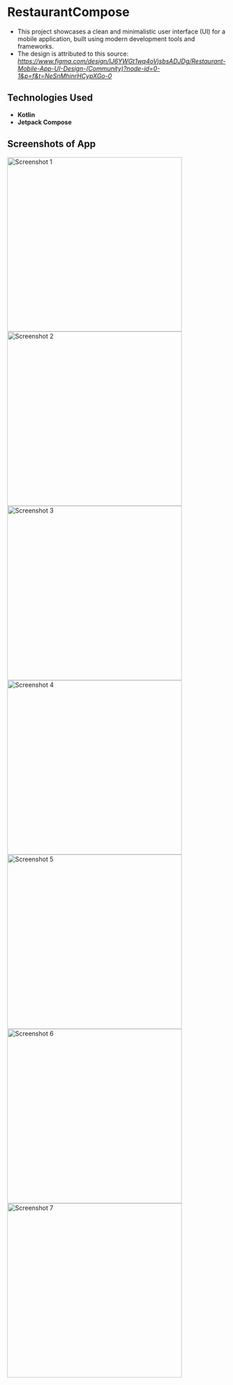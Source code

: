 # RestaurantCompose
- This project showcases a clean and minimalistic user interface (UI) for a mobile application, built using modern development tools and frameworks.
- The design is attributed to this source: _https://www.figma.com/design/lJ6YWGt1wq4oVjsbsADJDg/Restaurant-Mobile-App-UI-Design-(Community)?node-id=0-1&p=f&t=NeSnMhinrHCypXGo-0_

## Technologies Used
- **Kotlin**
- **Jetpack Compose**

## Screenshots of App
<img src="https://github.com/user-attachments/assets/44126b0f-1464-4bbc-bb68-121ba761f361" alt="Screenshot 1" width="400" />
<img src="https://github.com/user-attachments/assets/9576bd9d-6094-481f-9746-69e691293b19" alt="Screenshot 2" width="400" />
<img src="https://github.com/user-attachments/assets/97808560-2098-417f-be38-6c1e6be92ad6" alt="Screenshot 3" width="400" />
<img src="https://github.com/user-attachments/assets/c68cafa0-7295-4798-83e4-4671cc6d89e6" alt="Screenshot 4" width="400" />
<img src="https://github.com/user-attachments/assets/e623bddb-8b88-4994-85e7-0c78fe77803e" alt="Screenshot 5" width="400" />
<img src="https://github.com/user-attachments/assets/0d3163c3-ae1b-44dc-b599-56c75ba262c5" alt="Screenshot 6" width="400" />
<img src="https://github.com/user-attachments/assets/e48d499c-f583-41f0-90ad-1487c6ecdaa5" alt="Screenshot 7" width="400" />
